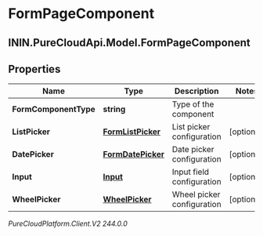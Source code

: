 # FormPageComponent

## ININ.PureCloudApi.Model.FormPageComponent

## Properties

|Name | Type | Description | Notes|
|------------ | ------------- | ------------- | -------------|
| **FormComponentType** | **string** | Type of the component | |
| **ListPicker** | [**FormListPicker**](FormListPicker) | List picker configuration | [optional] |
| **DatePicker** | [**FormDatePicker**](FormDatePicker) | Date picker configuration | [optional] |
| **Input** | [**Input**](Input) | Input field configuration | [optional] |
| **WheelPicker** | [**WheelPicker**](WheelPicker) | Wheel picker configuration | [optional] |



_PureCloudPlatform.Client.V2 244.0.0_
